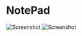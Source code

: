 # NotePad
![Screenshot](https://github.com/greSvoI/NotePad/tree/master/NotePad/bin/1.jpg)
![Screenshot](https://github.com/greSvoI/NotePad/tree/master/NotePad/bin/2.jpg)
